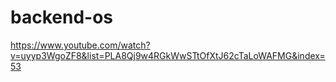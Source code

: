 # backend-os
https://www.youtube.com/watch?v=uyyp3WgoZF8&list=PLA8Qj9w4RGkWwSTtOfXtJ62cTaLoWAFMG&index=53

